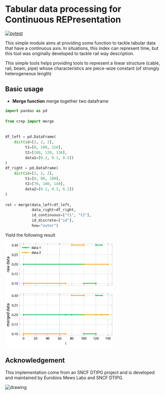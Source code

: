 # Tabular data processing for Continuous REPresentation
[![pytest](https://github.com/eurobios-scb/crep/actions/workflows/pytest.yml/badge.svg?event=push)](https://docs.pytest.org)

This simple module aims at providing some function to tackle tabular 
data that have a continuous axis. In situations, this index can represent 
time, but this tool was originally developed to tackle rail way description.

This simple tools helps providing tools to represent a linear structure (cable, rail, beam, pipe) 
whose characteristics are piece-wize constant (of strongly heterogeneous length)

## Basic usage

* **Merge function** merge together two dataframe
```python
import pandas as pd

from crep import merge


df_left = pd.DataFrame(
    dict(id=[2, 2, 2],
         t1=[0, 100, 120],
         t2=[100, 120, 130],
         data1=[0.2, 0.1, 0.5])
)
df_right = pd.DataFrame(
    dict(id=[2, 2, 2],
         t1=[0, 80, 100],
         t2=[70, 100, 140],
         data2=[0.1, 0.3, 0.2])
)

ret = merge(data_left=df_left,
            data_right=df_right,
            id_continuous=["t1", "t2"],
            id_discrete=["id"],
            how="outer")
```
Yield the following result


<img src="examples/basic_example.png" alt="drawing" width="350"/>



## Acknowledgement
This implementation come from an SNCF DTIPG project and is
developed and maintained by Eurobios Mews Labs and SNCF DTIPG.

<img src="https://www.sncf.com/themes/contrib/sncf_theme/images/logo-sncf.svg?v=3102549095" alt="drawing" width="100"/>
